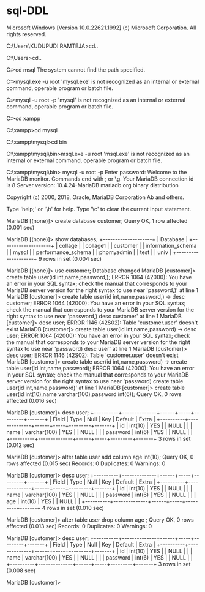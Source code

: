 # sql-DDL
Microsoft Windows [Version 10.0.22621.1992]
(c) Microsoft Corporation. All rights reserved.

C:\Users\KUDUPUDI RAMTEJA>cd..

C:\Users>cd..

C:\>cd msql
The system cannot find the path specified.

C:\>mysql.exe -u root
'mysql.exe' is not recognized as an internal or external command,
operable program or batch file.

C:\>mysql -u root -p
'mysql' is not recognized as an internal or external command,
operable program or batch file.

C:\>cd xampp

C:\xampp>cd mysql

C:\xampp\mysql>cd bin

C:\xampp\mysql\bin>msql.exe -u root
'msql.exe' is not recognized as an internal or external command,
operable program or batch file.

C:\xampp\mysql\bin> mysql -u root -p
Enter password:
Welcome to the MariaDB monitor.  Commands end with ; or \g.
Your MariaDB connection id is 8
Server version: 10.4.24-MariaDB mariadb.org binary distribution

Copyright (c) 2000, 2018, Oracle, MariaDB Corporation Ab and others.

Type 'help;' or '\h' for help. Type '\c' to clear the current input statement.

MariaDB [(none)]> create database customer;
Query OK, 1 row affected (0.001 sec)

MariaDB [(none)]> show databases;
+--------------------+
| Database           |
+--------------------+
| collage            |
| collage1           |
| customer           |
| information_schema |
| mysql              |
| performance_schema |
| phpmyadmin         |
| test               |
| univ               |
+--------------------+
9 rows in set (0.004 sec)

MariaDB [(none)]> use customer;
Database changed
MariaDB [customer]> create table user(id int,name,password,);
ERROR 1064 (42000): You have an error in your SQL syntax; check the manual that corresponds to your MariaDB server version for the right syntax to use near 'password,)' at line 1
MariaDB [customer]> create table user(id int,name,password,)
    -> desc customer;
ERROR 1064 (42000): You have an error in your SQL syntax; check the manual that corresponds to your MariaDB server version for the right syntax to use near 'password,)
desc customer' at line 1
MariaDB [customer]> desc user;
ERROR 1146 (42S02): Table 'customer.user' doesn't exist
MariaDB [customer]> create table user(id int,name,password)
    -> desc user;
ERROR 1064 (42000): You have an error in your SQL syntax; check the manual that corresponds to your MariaDB server version for the right syntax to use near 'password)
desc user' at line 1
MariaDB [customer]> desc user;
ERROR 1146 (42S02): Table 'customer.user' doesn't exist
MariaDB [customer]> create table user(id int,name,password)
    -> create table user(id int,name,password);
ERROR 1064 (42000): You have an error in your SQL syntax; check the manual that corresponds to your MariaDB server version for the right syntax to use near 'password)
create table user(id int,name,password)' at line 1
MariaDB [customer]> create table user(id int(10),name varchar(100),password int(6));
Query OK, 0 rows affected (0.016 sec)

MariaDB [customer]> desc user;
+----------+--------------+------+-----+---------+-------+
| Field    | Type         | Null | Key | Default | Extra |
+----------+--------------+------+-----+---------+-------+
| id       | int(10)      | YES  |     | NULL    |       |
| name     | varchar(100) | YES  |     | NULL    |       |
| password | int(6)       | YES  |     | NULL    |       |
+----------+--------------+------+-----+---------+-------+
3 rows in set (0.012 sec)

MariaDB [customer]> alter table user add column age int(10);
Query OK, 0 rows affected (0.015 sec)
Records: 0  Duplicates: 0  Warnings: 0

MariaDB [customer]> desc user;
+----------+--------------+------+-----+---------+-------+
| Field    | Type         | Null | Key | Default | Extra |
+----------+--------------+------+-----+---------+-------+
| id       | int(10)      | YES  |     | NULL    |       |
| name     | varchar(100) | YES  |     | NULL    |       |
| password | int(6)       | YES  |     | NULL    |       |
| age      | int(10)      | YES  |     | NULL    |       |
+----------+--------------+------+-----+---------+-------+
4 rows in set (0.010 sec)

MariaDB [customer]> alter table user drop column age ;
Query OK, 0 rows affected (0.013 sec)
Records: 0  Duplicates: 0  Warnings: 0

MariaDB [customer]> desc user;
+----------+--------------+------+-----+---------+-------+
| Field    | Type         | Null | Key | Default | Extra |
+----------+--------------+------+-----+---------+-------+
| id       | int(10)      | YES  |     | NULL    |       |
| name     | varchar(100) | YES  |     | NULL    |       |
| password | int(6)       | YES  |     | NULL    |       |
+----------+--------------+------+-----+---------+-------+
3 rows in set (0.008 sec)

MariaDB [customer]>
